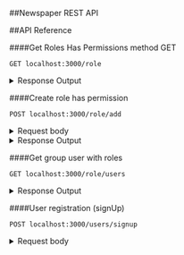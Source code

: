 ##Newspaper REST API

##API Reference

####Get Roles Has Permissions method GET

```http
GET localhost:3000/role
```

<details>
    <summary>Response Output</summary>
    <pre>
    [
        {
            "id": 1,
            "name": "creator",
            "permissions": [
                {
                    "id": 1,
                    "create": false,
                    "read": true,
                    "update": false,
                    "delete": false,
                    "is_admin": false
                }
            ]
        },
        {
            "id": 3,
            "name": "Editor",
            "permissions": [
                {
                    "id": 3,
                    "create": true,
                    "read": true,
                    "update": true,
                    "delete": true,
                    "is_admin": false
                }
            ]
        },
        {
            "id": 2,
            "name": "Редактор",
            "permissions": [
                {
                    "id": 2,
                    "create": true,
                    "read": true,
                    "update": true,
                    "delete": true,
                    "is_admin": false
                }
            ]
        }
    ]
    </pre>
</details>

####Create role has permission

```http
POST localhost:3000/role/add
```

<details>
    <summary>Request body</summary>
    <pre>
        {
            roleName:'creator',
            permissions:{
                create:true,
                read:true,
                update:true,
                delete:true
            }
        }
    </pre>
</details>

<details>
    <summary>
        Response Output
    </summary>
    <pre>
        {
            message:'creator has created'
        }
    </pre>
</details>

####Get group user with roles

```http
GET localhost:3000/role/users
```

<details>
    <summary>Response Output</summary>
    <pre>
    [
        {
            "id": 3,
            "createdAt": "2023-08-02T11:50:29.000Z",
            "updatedAt": "2023-08-02T11:50:29.000Z",
            "user": {
                "id": 10,
                "username": "admin",
                "password": "Admin@12345",
                "refresh_token": null,
                "first_name": null,
                "last_name": null,
                "email": "polat@mail.ya",
                "info": null,
                "imageId": null,
                "createdAt": "2023-08-02T11:50:29.000Z",
                "updatedAt": "2023-08-02T11:50:29.000Z"
            },
            "usersRole": {
                "id": 1,
                "createdAt": "2023-08-02T11:05:32.000Z",
                "updatedAt": "2023-08-02T11:05:32.000Z",
                "role": {
                    "id": 1,
                    "name": "creator"
                },
                "permission": {
                    "id": 1,
                    "create": false,
                    "read": true,
                    "update": false,
                    "delete": false,
                    "is_admin": false
                }
            }
        }
    ]
</pre>
</details>

####User registration (signUp)

```http
POST localhost:3000/users/signup
```

<details>
    <summary>Request body</summary>
    <pre>
        {
            username:'username',
            password:'password',
            email:'email@email.ru',
            rolePermissionId:1
        }
    </pre>
<details>

<details>
    <summary>Response</summary>
    <pre>
        {
            message: 'username' has added
        }
    </pre>
</details>
